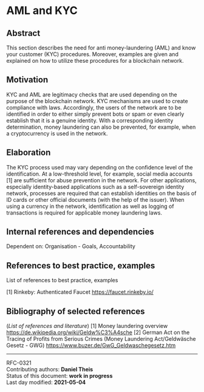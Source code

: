 # AML and KYC

## Abstract

This section describes the need for anti money-laundering (AML) and know your customer (KYC) procedures. Moreover, examples are given and explained on how to utilize these procedures for a blockchain network.
    
## Motivation

KYC and AML are legitimacy checks that are used depending on the purpose of the blockchain network. KYC mechanisms are used to create compliance with laws.  Accordingly, the users of the network are to be identified in order to either simply prevent bots or spam or even clearly establish that it is a genuine identity. With a corresponding identity determination, money laundering can also be prevented, for example, when a cryptocurrency is used in the network.

    
## Elaboration

The KYC process used may vary depending on the confidence level of the identification. At a low-threshold level, for example, social media accounts [1] are sufficient for abuse prevention in the network. For other applications, especially identity-based applications such as a self-sovereign identity network, processes are required that can establish identities on the basis of ID cards or other official documents (with the help of the issuer). When using a currency in the network, identification as well as logging of transactions is required for applicable money laundering laws.

    
## Internal references and dependencies

Dependent on: Organisation - Goals, Accountability
    
## References to best practice, examples  

List of references to best practice, examples 

[1] Rinkeby: Authenticated Faucet
https://faucet.rinkeby.io/
	
## Bibliography of selected references

(*List of references and literature*)
[1] Money laundering overview https://de.wikipedia.org/wiki/Geldw%C3%A4sche
[2] German Act on the Tracing of Profits from Serious Crimes (Money Laundering Act/Geldwäsche Gesetz - GWG) https://www.buzer.de/GwG_Geldwaschegesetz.htm
________

RFC-0321   
Contributing authors: **Daniel Theis**   
Status of this document: **work in progress**  
Last day modified: **2021-05-04**
